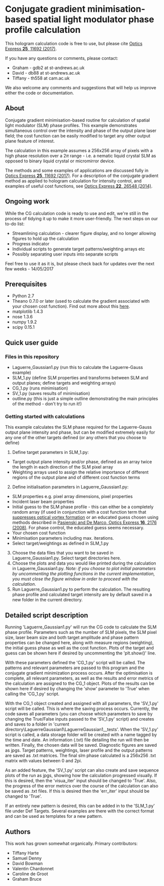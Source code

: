 # Conjugate gradient minimisation-based spatial light modulator phase profile calculation

This hologram calculation code is free to use, but please cite [Optics Express **25**, 11692 (2017)](https://doi.org/10.1364/OE.25.011692). 

If you have any questions or comments, please contact:

* Graham - gdb2 at st-andrews.ac.uk
* David - db88 at st-andrews.ac.uk
* Tiffany - th558 at cam.ac.uk

We also welcome any comments and suggestions that will help us improve either the code or documentation.


## About
Conjugate gradient minimisation-based routine for calculation of spatial light modulator (SLM) phase profiles. 
This example demonstrates simultaneous control over the intensity and phase of the output plane laser field; the cost function can be easily modified to target any other output plane feature of interest.

The calculation in this example assumes a 256x256 array of pixels with a high phase resolution over a $2\pi$ range - i.e. a nematic liquid crystal SLM as opposed to binary liquid crystal or micromirror device. 

The methods and some examples of applications are discussed fully in [Optics Express **25**, 11692 (2017)](https://doi.org/10.1364/OE.25.011692). For a description of the conjugate gradient method as applied to hologram calculation for intensity control, and examples of useful cost functions, see [Optics Express **22**, 26548 (2014)](https://doi.org/10.1364/OE.22.026548). 

## Ongoing work 
While the CG calculation code is ready to use and edit, we're still in the process of tidying it up to make it more user-friendly. The next steps on our to-do list:

* Streamlining calculation - clearer figure display, and no longer allowing figures to hold up the calculation
* Progress indicator
* Individual scripts to generate target patterns/weighting arrays etc
* Possibly separating user inputs into separate scripts

Feel free to use it as it is, but please check back for updates over the next few weeks - 14/05/2017



## Prerequisites

* Python 2.7
* Theano 0.7.0 or later (used to calculate the gradient associated with your chosen cost function). Find out more about this [here](http://deeplearning.net/software/theano/). 
* matplotlib 1.4.3
* nose 1.3.6
* numpy 1.9.2
* scipy 0.15.1

## Quick user guide

### Files in this repository
* Laguerre_Gaussian1.py (run this to calculate the Laguerre-Gauss example)
* SLM_1.py (define SLM properties and transforms between SLM and output planes; define targets and weighting arrays)
* CG_1.py (runs minimisation)
* SV_1.py (saves results of minimisation)
* outline.py (this is just a simple outline demonstrating the main principles of the method - don't try to run it!)

### Getting started with calculations
This example calculates the SLM phase required for the Laguerre-Gauss output plane intensity and phase, but can be modified extremely easily for any one of the other targets defined (or any others that you choose to define)

1. Define target parameters in SLM_1.py:
  *  Target output plane intensity and/or phase, defined as an array twice the length in each direction of the SLM pixel array
  *  Weighting arrays used to assign the relative importance of different regions of the output plane and of different cost function terms
2. Define initialisation parameters in Laguerre_Gaussian1.py:
  *  SLM properties e.g. pixel array dimensions, pixel properties
  *  Incident laser beam properties
  *  Initial guess to the SLM phase profile - this can either be a completely random array (if used in conjunction with a cost function term that [suppresses optical vortex formation](https://doi.org/10.1364/OE.22.026548) or an educated guess chosen using methods described in [Pasienski and De Marco, Optics Express **16**, 2176 (2008)](https://doi.org/10.1364/OE.16.002176). For phase control, the educated guess seems necessary. 
  *  Your chosen cost function
  *  Minimisation parameters including max. iterations.
  *  Select target/weightings as defined in SLM_1.py
3. Choose the data files that you want to be saved in Laguerre_Gaussian1.py. Select target directories here.
4. Choose the plots and data you would like printed during the calculation in Laguerre_Gaussian1.py. *Note: if you choose to plot initial parameters by uncommenting the plotting functions in the current implementation, you must close the figure window in order to proceed with the calculation*.
5. Run Laguerre_Gaussian1.py to perform the calculation. The resulting phase profile and calculated target intensity are by default saved in a new folder in the current directory.



## Detailed script description

Running 'Laguerre\_Gaussian1.py' will run the CG code to calculate the SLM phase profile.
Parameters such as the number of SLM pixels, the SLM pixel size, laser beam size and 
both target amplitude and phase pattern properties can be changed here, along with 
measure regions (weighting), the initial guess phase as well as the cost function. 
Plots of the target and guess can be shown here if desired by uncommenting the 
'plt.show()' line.

With these parameters defined the 'CG\_1.py' script will be called. The patterns and 
relevant parameters are passed to this program and the conjugate gradient minimization
process occurs. After the optimisation is complete, all relevant parameters, as well as 
the results and error metrics of the calculation are assigned to the CG_1 object. Plots 
of the results can be shown here if desired by changing the 'show' parameter to 'True' 
when calling the 'CG\_1.py' script.

With the CG\_1 object created and assigned with all parameters, the 'SV\_1.py' script will
be called. This is where the saving process occurs. Currently, the code saves all 
parameters (you can choose which parameters to save by changing the True/False inputs 
passed to the 'SV_1.py' script) and creates and saves to a folder in 
'current directory\LaguerreGaussian1\LaguerreGaussian1\_\_tests\'. When the 'SV\_1.py' 
script is called, a data storage folder will be created with a name tagged by the time 
and date. An information (.txt) file detailing the run will then be written. Finally, 
the chosen data will be saved. Diagnostic figures are saved as jpgs. Target patterns, 
weightings, laser profile and the output patterns are saved as .txt matrices. The final 
slm phase calculated is a 256x256 .txt matrix with values between 0 and 2pi.

As an added feature, the 'SV\_1.py' script can also create and save sequence plots of the 
run as jpgs, showing how the calculation progressed visually. If this is desired, then the
'visua\_iter' input should be changed to 'True'. Also, the progress of the error metrics 
over the course of the calculation can also be saved as .txt files. If this is desired then
the 'err\_iter' input should be changed to 'True'.

If an entirely new pattern is desired, this can be added in to the 'SLM\_1.py' file under 
Def Targets. Several examples are there with the correct format and can be used as 
templates for a new pattern.

## Authors
This work has grown somewhat organically. Primary contributors:

* Tiffany Harte
* Samuel Denny
* David Bowman
* Valentin Chardonnet
* Caroline de Groot
* Graham Bruce




